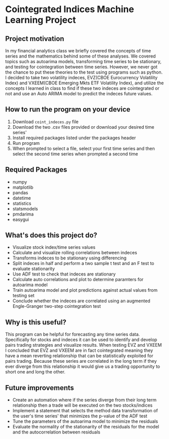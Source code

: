 # Cointegrated Indices Machine Learning Project

## Project motivation 
In my financial analytics class we briefly covered the concepts of time series and the mathematics behind some of these analyses. We covered topics such as autoarima models, transforming time series to be stationary, and testing for cointegration between time series. However, we never got the chance to put these theories to the test using programs such as python. I decided to take two volatility indeces, EVZ(CBOE Eurocurrency Volatility Index) and VXEEM(CBOE Emerging Mkts ETF Volatility Index), and utilize the concepts I learned in class to find if these two indeces are cointegrated or not and use an Auto ARIMA model to predict the indeces future values. 

## How to run the program on your device
1. Download `coint_indeces.py` file 
2. Download the two .csv files provided or download your desired time series'
3. Install required packages listed under the packages header
4. Run program
5. When prompted to select a file, select your first time series and then select the second time series when prompted a second time

## Required Packages
- numpy
- matplotlib
- pandas
- datetime
- statistics
- statsmodels
- pmdarima
- easygui


## What's does this project do?
- Visualize stock index/time series values
- Calculate and visualize rolling correlations between indeces
- Transforms indeces to be stationary using differencing 
- Split indeces in half and perform a two sample t test and an F test to evaluate stationarity 
- Use ADF test to check that indeces are stationary 
- Calculate auto correlations and plot to determine paramters for autoarima model
- Train autoarima model and plot predictions against actual values from testing set 
- Conclude whether the indeces are correlated using an augmented Engle-Granger two-step cointegration test

## Why is this useful?
This program can be helpful for forecasting any time series data. Specifically for stocks and indeces it can be used to identify and develop pairs trading strategies and visualize results. When testing EVZ and VXEEM I concluded that EVZ and VXEEM are in fact cointegrated meaning they have a mean reverting relationship that can be statistically exploited for pairs trading. Because these series are correlated in the long term if they ever diverge from this relationship it would give us a trading opportunity to short one and long the other. 

## Future improvements
- Create an automation where if the series diverge from their long term relationship then a trade will be executed on the two stocks/indices
- Implement a statement that selects the method data transformation of the user's time series' that minimizes the p-value of the ADF test 
- Tune the parameters of the autoarima model to minimize the residuals
- Evaluate the normality of the stationarity of the residuals for the model and the autocorrelation between residuals
